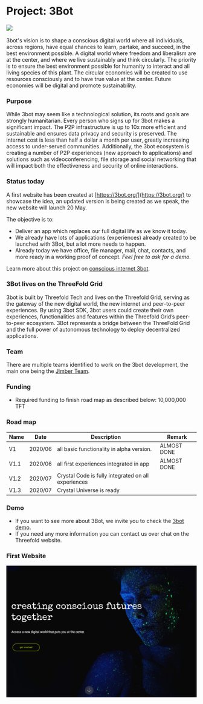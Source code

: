 # Project: 3Bot

![](https://www.consciousinternet.org/threefold/info/projects/3bot/3bot.jpg
)

3bot's vision is to shape a conscious digital world where all individuals, across regions, have equal chances to learn, partake, and succeed, in the best environment possible. A digital world where freedom and liberalism are at the center, and where we live sustainably and think circularly. The priority is to ensure the best environment possible for humanity to interact and all living species of this plant. The circular economies will be created to use resources consciously and to have true value at the center. Future economies will be digital and promote sustainability.

### Purpose

While 3bot may seem like a technological solution, its roots and goals are strongly humanitarian. Every person who signs up for 3bot makes a significant impact. The P2P infrastructure is up to 10x more efficient and sustainable and ensures data privacy and security is preserved. The internet cost is less than half a dollar a month per user, greatly increasing access to under-served communities. Additionally, the 3bot ecosystem is creating a number of P2P experiences (new approach to applications) and solutions such as videoconferencing, file storage and social networking that will impact both the effectiveness and security of online interactions.

### Status today

A first website has been created at [https://3bot.org/](https://3bot.org/) to showcase the idea, an updated version is being created as we speak, the new website will launch 20 May.

The objective is to:
- Deliver an app which replaces our full digital life as we know it today.
- We already have lots of applications (experiences) already created to be launched with 3Bot, but a lot more needs to happen.
- Already today we have office, file manager, mail, chat, contacts, and more ready in a working proof of concept. *Feel free to ask for a demo.*

Learn more about this project on [conscious internet 3bot](https://www.consciousinternet.org/index.html#/projects/3bot).

### 3Bot lives on the ThreeFold Grid

3bot is built by Threefold Tech and lives on the Threefold Grid, serving as the gateway of the new digital world, the new internet and peer-to-peer experiences. By using 3bot SDK, 3bot users could create their own experiences, functionalities and features within the Threefold Grid’s peer-to-peer ecosystem. 3Bot represents a bridge between the ThreeFold Grid and the full power of autonomous technology to deploy decentralized applications.



### Team

There are multiple teams identified to work on the 3bot development, the main one being the [Jimber Team](https://www.jimber.org/contact.html).


### Funding

- Required funding to finish road map as described below: 10,000,000 TFT

### Road map

| Name         | Date   | Description | Remark |
|:-------------|--------|-------------|-----------------|
| V1 |  2020/06 | all basic functionality in alpha version. | ALMOST DONE |
| V1.1 |  2020/06 | all first experiences integrated in app | ALMOST DONE |
| V1.2 |  2020/07 | Crystal Code is fully integrated on all experiences | | 
| V1.3 |  2020/07 | Crystal Universe is ready| |

### Demo

- If you want to see more about 3Bot, we invite you to check the [3bot demo](3botdemo.md).
- If you need any more information you can contact us over chat on the Threefold website.

### First Website

![](./img/3bot_website.png)
